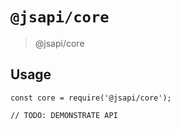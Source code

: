 # `@jsapi/core`

> @jsapi/core

## Usage

```
const core = require('@jsapi/core');

// TODO: DEMONSTRATE API
```
